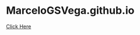 # MarceloGSVega.github.io

<a href="https://marcelogsvega.github.io/" target="_blank">
  Click Here
</a>
